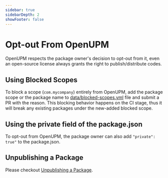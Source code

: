 ```yaml
---
sidebar: true
sidebarDepth: 2
showFooter: false
---
```

# Opt-out From OpenUPM

OpenUPM respects the package owner's decision to opt-out from it, even an open-source license always grants the right to publish/distribute codes.

## Using Blocked Scopes

To block a scope (`com.mycompany`) entirely from OpenUPM, add the package scope or the package name to [data/blocked-scopes.yml](https://github.com/openupm/openupm/tree/master/data/blocked-scopes.yml) file and submit a PR with the reason. This blocking behavior happens on the CI stage, thus it will break any existing packages under the new-added blocked scope.

## Using the private field of the package.json

To opt-out from OpenUPM, the package owner can also add `"private": true"` to the package.json.

## Unpublishing a Package

Please checkout [Unpublishing a Package](./modifying-upm-package.md#unpublishing-a-package).
